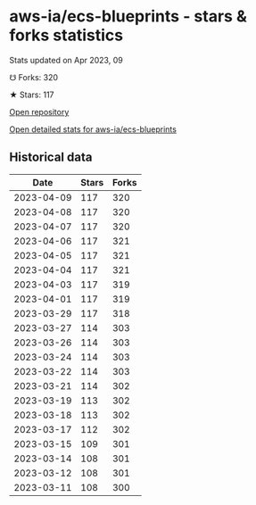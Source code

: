 # aws-ia/ecs-blueprints - stars & forks statistics

Stats updated on Apr 2023, 09

☋ Forks: 320

★ Stars: 117

[Open repository](https://github.com/aws-ia/ecs-blueprints)

[Open detailed stats for aws-ia/ecs-blueprints](https://reviewgithub.com/rep/aws-ia/ecs-blueprints)

## Historical data
| Date | Stars | Forks |
|------|-------|-------|
| 2023-04-09 | 117 | 320 | 
| 2023-04-08 | 117 | 320 | 
| 2023-04-07 | 117 | 320 | 
| 2023-04-06 | 117 | 321 | 
| 2023-04-05 | 117 | 321 | 
| 2023-04-04 | 117 | 321 | 
| 2023-04-03 | 117 | 319 | 
| 2023-04-01 | 117 | 319 | 
| 2023-03-29 | 117 | 318 | 
| 2023-03-27 | 114 | 303 | 
| 2023-03-26 | 114 | 303 | 
| 2023-03-24 | 114 | 303 | 
| 2023-03-22 | 114 | 303 | 
| 2023-03-21 | 114 | 302 | 
| 2023-03-19 | 113 | 302 | 
| 2023-03-18 | 113 | 302 | 
| 2023-03-17 | 112 | 302 | 
| 2023-03-15 | 109 | 301 | 
| 2023-03-14 | 108 | 301 | 
| 2023-03-12 | 108 | 301 | 
| 2023-03-11 | 108 | 300 | 

